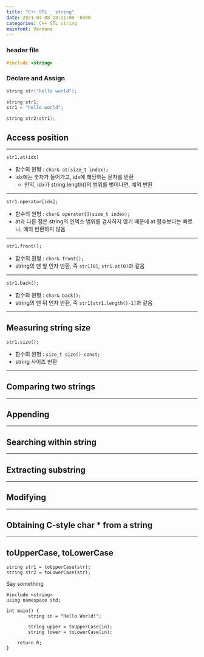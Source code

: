 ```yaml
---
title: "C++ STL _ string"
date: 2021-04-08 19:21:00 -0400
categories: C++ STL string
mainfont: Verdana
---
```

### header file
```C++
#include <string>
```

### Declare and Assign
```C++
string str("hello world");

string str1;
str1 = "hello world";

string str2(str1);
```

## Access position
---
    str1.at(idx)

* 함수의 원형 : `char& at(size_t index);`
* idx에는 숫자가 들어가고, idx에 해당하는 문자를 반환
    * 만약, idx가 string.length()의 범위를 벗어나면, 예외 반환 

---

    str1.operator[idx];

* 함수의 원형 : `char& operator[](size_t index);`
* at과 다른 점은 string의 인덱스 범위를 검사하지 않기 때문에 at 함수보다는 빠르나, 예외 반환하지 않음

---
    str1.front();

* 함수의 원형 : `char& front();`
* string의 맨 앞 인자 반환, 즉 `str1[0]`, `str1.at(0)`과 같음

---
    str1.back();

* 함수의 원형 : `char& back();`
* string의 맨 뒤 인자 반환, 즉 `str1[str1.length()-1]`과 같음

------

## Measuring string size

    str1.size();

* 함수의 원형 : `size_t size() const;`
* string 사이즈 반환
---
## Comparing two strings
---

## Appending
---
## Searching within string
---
## Extracting substring
---
## Modifying
---
## Obtaining C-style char * from a string
---
## toUpperCase, toLowerCase
    string str1 = toUpperCase(str);
    string str2 = toLowerCase(str);

Say something

    #include <string>
    using namespace std;

    int main() {
            string in = "Hello World!";

            string upper = toUpperCase(in);
            string lower = toLowerCase(in);

        return 0;
    }
